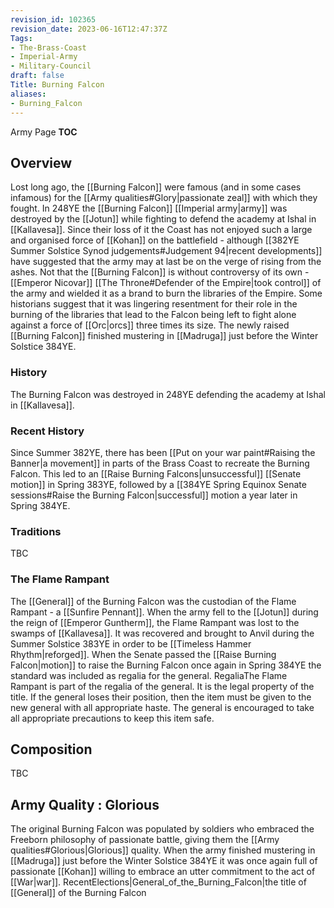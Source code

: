 ```yaml
---
revision_id: 102365
revision_date: 2023-06-16T12:47:37Z
Tags:
- The-Brass-Coast
- Imperial-Army
- Military-Council
draft: false
Title: Burning Falcon
aliases:
- Burning_Falcon
---
```

Army Page
__TOC__
## Overview
Lost long ago, the [[Burning Falcon]] were famous (and in some cases infamous) for the [[Army qualities#Glory|passionate zeal]] with which they fought. In 248YE the [[Burning Falcon]] [[Imperial army|army]] was destroyed by the [[Jotun]] while fighting to defend the academy at Ishal in [[Kallavesa]]. Since their loss of it the Coast has not enjoyed such a large and organised force of [[Kohan]] on the battlefield - although [[382YE Summer Solstice Synod judgements#Judgement 94|recent developments]] have suggested that the army may at last be on the verge of rising from the ashes. Not that the [[Burning Falcon]] is without controversy of its own - [[Emperor Nicovar]] [[The Throne#Defender of the Empire|took control]] of the army and wielded it as a brand to burn the libraries of the Empire. Some historians suggest that it was lingering resentment for their role in the burning of the libraries that lead to the Falcon being left to fight alone against a force of [[Orc|orcs]] three times its size.
The newly raised [[Burning Falcon]] finished mustering in [[Madruga]] just before the Winter Solstice 384YE.
### History
The Burning Falcon was destroyed in 248YE defending the academy at Ishal in [[Kallavesa]].
### Recent History
Since Summer 382YE, there has been [[Put on your war paint#Raising the Banner|a movement]] in parts of the Brass Coast to recreate the Burning Falcon. This led to an [[Raise Burning Falcons|unsuccessful]] [[Senate motion]] in Spring 383YE, followed by a [[384YE Spring Equinox Senate sessions#Raise the Burning Falcon|successful]] motion a year later in Spring 384YE.
### Traditions
TBC
### The Flame Rampant
The [[General]] of the Burning Falcon was the custodian of the Flame Rampant - a [[Sunfire Pennant]]. When the army fell to the [[Jotun]] during the reign of [[Emperor Guntherm]], the Flame Rampant was lost to the swamps of [[Kallavesa]]. It was recovered and brought to Anvil during the Summer Solstice 383YE in order to be [[Timeless Hammer Rhythm|reforged]]. When the Senate passed the [[Raise Burning Falcon|motion]] to raise the Burning Falcon once again in Spring 384YE the standard was included as regalia for the general.
RegaliaThe Flame Rampant is part of the regalia of the general. It is the legal property of the title. If the general loses their position, then the item must be given to the new general with all appropriate haste. The general is encouraged to take all appropriate precautions to keep this item safe.
## Composition
TBC
## Army Quality : Glorious
The original Burning Falcon was populated by soldiers who embraced the Freeborn philosophy of passionate battle, giving them the [[Army qualities#Glorious|Glorious]] quality. When the army finished mustering in [[Madruga]] just before the Winter Solstice 384YE it was once again full of passionate [[Kohan]] willing to embrace an utter commitment to the act of [[War|war]].
RecentElections|General_of_the_Burning_Falcon|the title of [[General]] of the Burning Falcon
